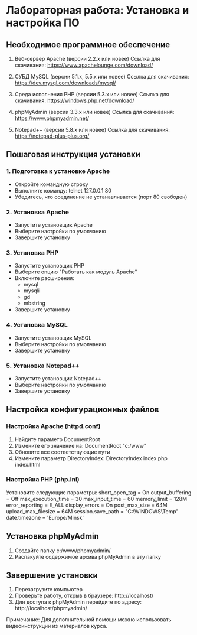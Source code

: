 # Лабораторная работа: Установка и настройка ПО

## Необходимое программное обеспечение

1. Веб-сервер Apache (версии 2.2.x или новее)
   Ссылка для скачивания: https://www.apachelounge.com/download/

2. СУБД MySQL (версии 5.1.x, 5.5.x или новее)
   Ссылка для скачивания: https://dev.mysql.com/downloads/mysql/

3. Среда исполнения PHP (версии 5.3.x или новее)
   Ссылка для скачивания: https://windows.php.net/download/

4. phpMyAdmin (версии 3.3.x или новее)
   Ссылка для скачивания: https://www.phpmyadmin.net/

5. Notepad++ (версии 5.8.x или новее)
   Ссылка для скачивания: https://notepad-plus-plus.org/

## Пошаговая инструкция установки

### 1. Подготовка к установке Apache
- Откройте командную строку
- Выполните команду: 
  telnet 127.0.0.1 80
- Убедитесь, что соединение не устанавливается (порт 80 свободен)

### 2. Установка Apache
- Запустите установщик Apache
- Выберите настройки по умолчанию
- Завершите установку

### 3. Установка PHP
- Запустите установщик PHP
- Выберите опцию "Работать как модуль Apache"
- Включите расширения:
  - mysql
  - mysqli
  - gd
  - mbstring
- Завершите установку

### 4. Установка MySQL
- Запустите установщик MySQL
- Выберите настройки по умолчанию
- Завершите установку

### 5. Установка Notepad++
- Запустите установщик Notepad++
- Выберите настройки по умолчанию
- Завершите установку

## Настройка конфигурационных файлов

### Настройка Apache (httpd.conf)
1. Найдите параметр DocumentRoot
2. Измените его значение на:
   DocumentRoot "c:/www"
3. Обновите все соответствующие пути
4. Измените параметр DirectoryIndex:
   DirectoryIndex index.php index.html

### Настройка PHP (php.ini)
Установите следующие параметры:
short_open_tag = On
output_buffering = Off
max_execution_time = 30
max_input_time = 60
memory_limit = 128M
error_reporting = E_ALL
display_errors = On
post_max_size = 64M
upload_max_filesize = 64M
session.save_path = "C:\WINDOWS\Temp"
date.timezone = 'Europe/Minsk'

## Установка phpMyAdmin
1. Создайте папку c:/www/phpmyadmin/
2. Распакуйте содержимое архива phpMyAdmin в эту папку

## Завершение установки
1. Перезагрузите компьютер
2. Проверьте работу, открыв в браузере:
   http://localhost/
3. Для доступа к phpMyAdmin перейдите по адресу:
   http://localhost/phpmyadmin/

Примечание: Для дополнительной помощи можно использовать видеоинструкции из материалов курса.